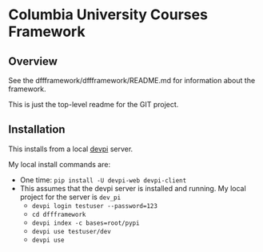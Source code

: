 # Columbia University Courses Framework

## Overview

See the dffframework/dffframework/README.md for information
about the framework.

This is just the top-level readme for the GIT project.

## Installation

This installs from a local [devpi](https://devpi.net/docs/devpi/devpi/latest/+doc/index.html) server.

My local install commands are:
- One time: ```pip install -U devpi-web devpi-client```
- This assumes that the devpi server is installed and running. My local project
for the server is ```dev_pi```
  - ```devpi login testuser --password=123```
  - ```cd dffframework```
  - ```devpi index -c bases=root/pypi```
  - ```devpi use testuser/dev```
  - ```devpi use```

